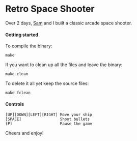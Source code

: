 # Retro Space Shooter

Over 2 days, [Sam](https://github.com/scollet1) and I built a classic arcade space shooter.

#### Getting started
To compile the binary:
```
make
```
If you want to clean up all the files and leave the binary:
```
make clean
```
To delete it all yet keep the source files:
```
make fclean
```

#### Controls
```
[UP][DOWN][LEFT][RIGHT] Move your ship
[SPACE]                 Shoot bullets
[P]                     Pause the game
```

Cheers and enjoy!
